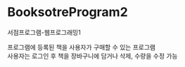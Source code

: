 # BooksotreProgram2
서점프로그램-웹프로그래밍1

프로그램에 등록된 책을 사용자가 구매할 수 있는 프로그램  
사용자는 로그인 후 책을 장바구니에 담거나 삭제, 수량을 수정 가능
